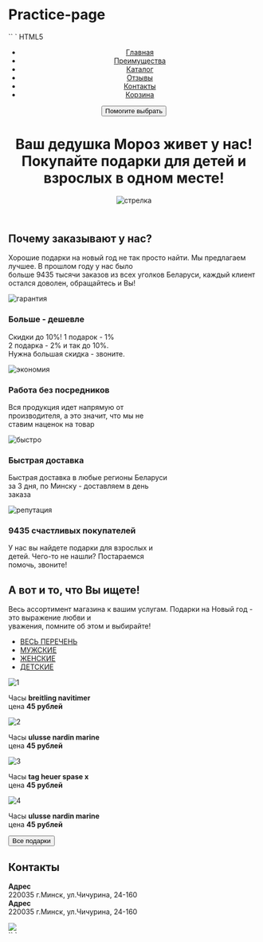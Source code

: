 # Practice-page
`` ` HTML5
<!DOCTYPE HTML>
<html>
 <head>
   <meta http-equiv="Content-Type" content="text/html; charset=utf-8">
   <link href="../css/main.css" rel="stylesheet" type="text/css"/>
   <title> Watch </title> 
 </head>

 <body>

<header>
  <div class="container">
  	<nav>
  		<ul class="menu">
  			<li><a href="#">Главная</a></li>
        <li><a href="#">Преимущества</a></li>
        <li><a href="#">Катaлог</a></li>
        <li><a href="#">Отзывы</a></li>
        <li><a href="#">Контакты</a></li>
        <li><a href="#">Корзина</a></li>
     </ul>
       <button class="help">Помогите выбрать</button>
    </nav>
     <div class="titles_first">
         <h1> Ваш дедушка Мороз живет у нас!<br> 
    	   Покупайте подарки для детей и<br> 
    	   взрослых в одном месте!</h1>
    </div>
      <div class="arrow">
        <img src="../img/Слой 3.png" alt="стрелка">
      </div>
 </div>
</header>

<section>
  <div class='container'>
 	   <h2>Почему заказывают у нас?</h2>
     <p class="tit">Хорошие подарки на новый год не так просто найти. Мы предлагаем лучшее. В прошлом году у нас было<br>
     	больше 9435 тысячи заказов из всех уголков Беларуси, каждый клиент остался доволен, обращайтесь и Вы!</p>
    <div class="servises">
      <div class="serv">
      	 <img src="../img/Garanty-icon@1X.png" alt="гарантия">
         <h3>Больше - дешевле</h3>
         <p>Скидки до 10%! 1 подарок - 1%<br>
     	   2 подарка - 2% и так до 10%.<br>
         Нужна большая скидка - звоните.</p>
      </div>
      <div class="serv">
      	 <img src="../img/economy-icon@1X.png" alt="экономия">
         <h3>Работа без посредников</h3>
         <p>Вся продукция идет напрямую от<br>
         производителя, а это значит, что мы не<br>
         ставим наценок на товар</p>
      </div>
      <div class="serv">
      	 <img src="../img/delivery-icon@1X.png" alt="быстро">
         <h3>Быстрая доставка</h3>
         <p>Быстрая доставка в любые регионы Беларуси<br>
         за 3 дня, по Минску - доставляем в день<br>
         заказа</p>
      </div>
      <div class="serv">
      	 <img src="../img/reputation-icon@1X.png" alt="репутация">
         <h3><b class="number">9435</b> счастливых покупателей</h3>
         <p>У нас вы найдете подарки для взрослых и<br>
         детей. Чего-то не нашли? Постараемся<br>
         помочь, звоните!</p>
      </div>
    </div>
  </div>
</section>

<section id="search">
  <div class='container'>
     <h2>А вот и то, что Вы ищете!</h2>
     <p class="tit">Весь ассортимент магазина к вашим услугам. Подарки на Новый год - это выражение любви и<br>
     уважения, помните об этом и выбирайте!</p>
     <ul class="click clearfix">
        <li><a href="#" class="see">ВЕСЬ ПЕРЕЧЕНЬ</a></li>
        <li><a href="#">МУЖСКИЕ</a></li>
        <li><a href="#">ЖЕНСКИЕ</a></li>
        <li><a href="#">ДЕТСКИЕ</a></li>
     </ul>
     <div class="clock">
        <div class="back">
        <div class="tic"> 
        	<img src="../img/Слой 36@1X.png" alt="1">
          <p>Часы <b class="tac">breitling navitimer</b><br>
          цена <b class="tac">45 рублей</b></p>
        </div>
      </div>
        <article class="back">
        <div class="tic">
        	<img src="../img/Слой 38@1X.png" alt="2">
          <p>Часы <b class="tac">ulusse nardin marine</b><br>
          цена <b class="tac">45 рублей</b></p>
        </div>
      </article>
        <article class="back">
        <div class="tic">
        	<img src="../img/Слой 40@1X.png" alt="3">
          <p>Часы <b class="tac">tag heuer spase x</b><br>
          цена <b class="tac">45 рублей</b></p>
          </div>
        </article>
          <article class="back">
        <div class="tic">
        	<img src="../img/Слой 42@1X.png" alt="4">
          <p>Часы <b class="tac">ulusse nardin marine</b><br>
          цена <b class="tac">45 рублей</b></p>
        </div>
      </article>
     </div>
     <button class="all">Все подарки</button>
  </div>
</section>

  <footer>
	 <div class='container'>
 	   <div class="end">
 	   	  <h2 class="connect">Контакты</h2>
 	      <p><strong class="adr">Адрес</strong><br>
 	      220035 г.Минск, ул.Чичурина, 24-160<br>
 	      <strong class="adr">Адрес</strong><br>
 	      220035 г.Минск, ул.Чичурина, 24-160</p>
 	  </div>
    <img src="../img/Слой 12@1X.png" class="map">
   </div>
  </footer>
 </body>
</html>
`` `
